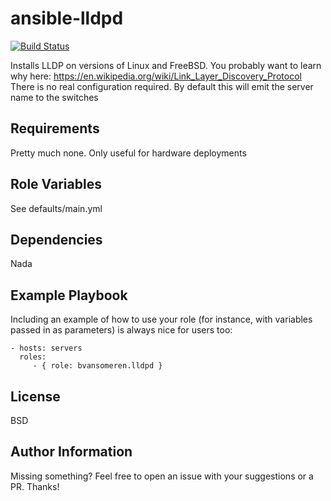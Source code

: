 ansible-lldpd
=========
[![Build Status](https://travis-ci.org/CSC-IT-Center-for-Science/ansible-lldpd.svg?branch=master)](https://travis-ci.org/CSC-IT-Center-for-Science/ansible-lldpd)

Installs LLDP on versions of Linux and FreeBSD. You probably want to learn why here: https://en.wikipedia.org/wiki/Link_Layer_Discovery_Protocol
There is no real configuration required. By default this will emit the server name to the switches

Requirements
------------

Pretty much none. Only useful for hardware deployments

Role Variables
--------------

See defaults/main.yml

Dependencies
------------

Nada

Example Playbook
----------------

Including an example of how to use your role (for instance, with variables passed in as parameters) is always nice for users too:

    - hosts: servers
      roles:
         - { role: bvansomeren.lldpd }

License
-------

BSD

Author Information
------------------

Missing something? Feel free to open an issue with your suggestions or a PR.
Thanks!
